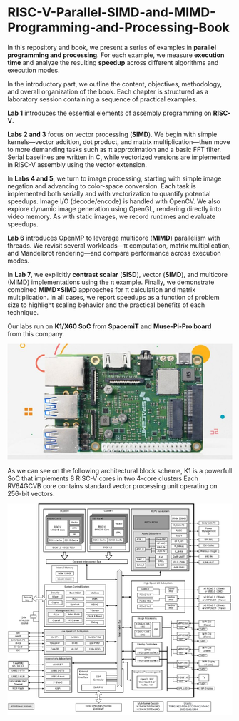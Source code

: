 # RISC-V-Parallel-SIMD-and-MIMD-Programming-and-Processing-Book
In this repository and book, we present a series of examples in **parallel programming and processing**. For each
example, we measure **execution time** and analyze the resulting **speedup** across different
algorithms and execution modes.

In the introductory part, we outline the content, objectives, methodology, and overall organization of
the book. Each chapter is structured as a laboratory session containing a sequence of practical
examples.

**Lab 1** introduces the essential elements of assembly programming on **RISC-V**.

**Labs 2 and 3** focus on vector processing (**SIMD**). We begin with simple kernels—vector addition, dot
product, and matrix multiplication—then move to more demanding tasks such as π approximation and
a basic FFT filter. Serial baselines are written in C, while vectorized versions are implemented in
RISC-V assembly using the vector extension.

In **Labs 4 and 5**, we turn to image processing, starting with simple image negation and advancing to
color-space conversion. Each task is implemented both serially and with vectorization to quantify
potential speedups. Image I/O (decode/encode) is handled with OpenCV. We also explore dynamic
image generation using OpenGL, rendering directly into video memory. As with static images, we
record runtimes and evaluate speedups.

**Lab 6** introduces OpenMP to leverage multicore (**MIMD**) parallelism with threads. We revisit several
workloads—π computation, matrix multiplication, and Mandelbrot rendering—and compare
performance across execution modes.

In **Lab 7**, we explicitly **contrast scalar** (**SISD**), vector (**SIMD**), and multicore (MIMD) implementations
using the π example. Finally, we demonstrate combined **MIMD×SIMD** approaches for π calculation
and matrix multiplication. In all cases, we report speedups as a function of problem size to highlight
scaling behavior and the practical benefits of each technique.

Our labs run on **K1/X60 SoC** from **SpacemiT** and **Muse-Pi-Pro board** from this company.

![alt text](pictures/muse-pi-pro.jpg)

As we can see on the following architectural block scheme, K1 is a powerfull SoC that implements 8 RISC-V cores 
in two 4-core clusters
Each RV64GCVB core contains standard vector processing unit operating on 256-bit vectors.


![alt text](pictures/RV.K1.X60.spacemit.block.png)



